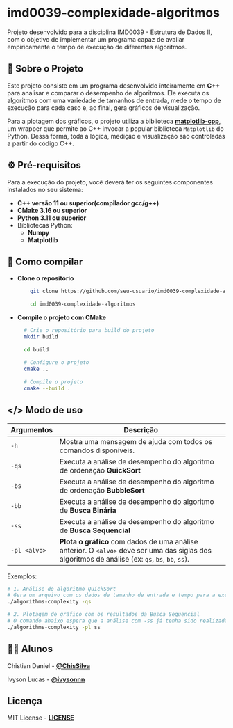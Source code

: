 
# imd0039-complexidade-algoritmos
Projeto desenvolvido para a disciplina IMD0039 - Estrutura de Dados II, com o objetivo de implementar um programa capaz de avaliar empiricamente o tempo de execução de diferentes algoritmos.

## 📖 Sobre o Projeto

Este projeto consiste em um programa desenvolvido inteiramente em **C++** para analisar e comparar o desempenho de algoritmos. Ele executa os algoritmos com uma variedade de tamanhos de entrada, mede o tempo de execução para cada caso e, ao final, gera gráficos de visualização.

Para a plotagem dos gráficos, o projeto utiliza a biblioteca **[matplotlib-cpp](https://github.com/lava/matplotlib-cpp)**, um wrapper que permite ao C++ invocar a popular biblioteca `Matplotlib` do Python. Dessa forma, toda a lógica, medição e visualização são controladas a partir do código C++.


## ⚙️ Pré-requisitos

Para a execução do projeto, você deverá ter os seguintes componentes instalados no seu sistema:
 - **C++ versão 11 ou superior(compilador gcc/g++)** 
 - **CMake 3.16 ou superior**
 - **Python 3.11 ou superior**
 - Bibliotecas Python:
   - **Numpy**
   - **Matplotlib**

## 🚀 Como compilar

 - **Clone o repositório**
    
   ``` Bash 
       git clone https://github.com/seu-usuario/imd0039-complexidade-algoritmos.git 
       
       cd imd0039-complexidade-algoritmos
- **Compile o projeto com CMake**
     ```Bash
       # Crie o repositório para build do projeto
       mkdir build
       
       cd build
       
       # Configure o projeto
       cmake ..
       
       # Compile o projeto
       cmake --build .


## </> Modo de uso

|Argumentos|Descrição|
|--|--|
|`-h` |Mostra uma mensagem de ajuda com todos os comandos disponíveis.
|`-qs`|Executa a análise de desempenho do algoritmo de ordenação **QuickSort**
|`-bs`|Executa a análise de desempenho do algoritmo de ordenação **BubbleSort**
|`-bb`|Executa a análise de desempenho do algoritmo de **Busca Binária**
|`-ss`|Executa a análise de desempenho do algoritmo de **Busca Sequencial**
|`-pl <alvo>`| **Plota o gráfico** com dados de uma análise anterior. O `<alvo>` deve ser uma das siglas dos algoritmos de análise (ex: `qs`, `bs`, `bb`, `ss`).

Exemplos: 
```Bash
# 1. Análise do algoritmo QuickSort
# Gera um arquivo com os dados de tamanho de entrada e tempo para a execução do algoritmo
./algorithms-complexity -qs

# 2. Plotagem de gráfico com os resultados da Busca Sequencial
# O comando abaixo espera que a análise com -ss já tenha sido realizada
./algorithms-complexity -pl ss
```

## 👨‍💻 Alunos
Chistian Daniel - **[@ChisSilva](https://github.com/ChisSilva)**

Ivyson Lucas - **[@ivysonnn](https://github.com/ivysonnn)**

## Licença

MIT License - **[LICENSE](https://github.com/ivysonnn/imd0039-complexidade-algoritmos/blob/main/LICENSE)**
